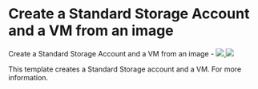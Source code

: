 # Create a Standard Storage Account and a VM from an image

Create a Standard Storage Account and a VM from an image  - <a href="https://portal.azure.com/#create/Microsoft.Template/uri/https://raw.githubusercontent.com/newguise/testing/master/simplevm/deployfromimage.json" target="_blank">
    <img src="http://azuredeploy.net/deploybutton.png"/>
</a>
<a href="http://armviz.io/#/?load=https://raw.githubusercontent.com/newguise/testing/master/simplevm/deployfromimage.json" target="_blank">
    <img src="http://armviz.io/visualizebutton.png"/>
</a>

This template creates a Standard Storage account and a VM. For more information.
